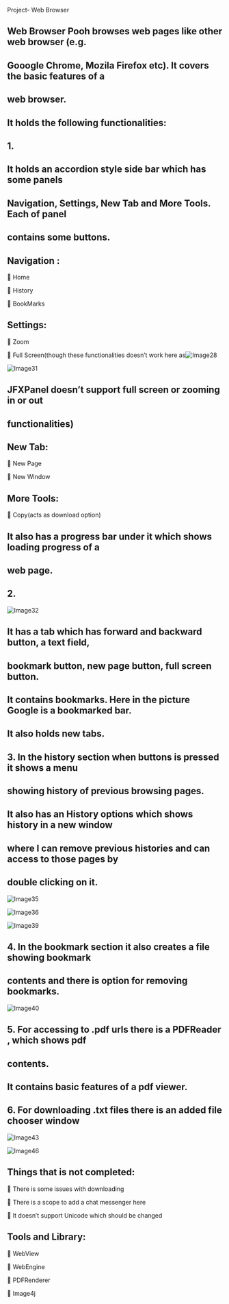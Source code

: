 Project- Web Browser

## Web Browser Pooh browses web pages like other web browser (e.g.

## Gooogle Chrome, Mozila Firefox etc). It covers the basic features of a

## web browser.

## It holds the following functionalities:

## 1.

## It holds an accordion style side bar which has some panels

## Navigation, Settings, New Tab and More Tools. Each of panel

## contains some buttons.

## Navigation :

  Home

  History

  BookMarks

## Settings:

  Zoom

  Full Screen(though these functionalities doesn’t work here as![Image28](images/Image28)

![Image31](images/Image31)

## JFXPanel doesn’t support full screen or zooming in or out

## functionalities)

## New Tab:

  New Page

  New Window

## More Tools:

  Copy(acts as download option)

## It also has a progress bar under it which shows loading progress of a

## web page.

## 2.

![Image32](images/Image32)

## It has a tab which has forward and backward button, a text field,

## bookmark button, new page button, full screen button.

## It contains bookmarks. Here in the picture Google is a bookmarked bar.

## It also holds new tabs.

## 3. In the history section when buttons is pressed it shows a menu

## showing history of previous browsing pages.

## It also has an History options which shows history in a new window

## where I can remove previous histories and can access to those pages by

## double clicking on it.

![Image35](images/Image35)

![Image36](images/Image36)

![Image39](images/Image39)

## 4. In the bookmark section it also creates a file showing bookmark

## contents and there is option for removing bookmarks.

![Image40](images/Image40)

## 5. For accessing to .pdf urls there is a PDFReader , which shows pdf

## contents.

## It contains basic features of a pdf viewer.

## 6. For downloading .txt files there is an added file chooser window

![Image43](images/Image43)

![Image46](images/Image46)

## Things that is not completed:

  There is some issues with downloading

  There is a scope to add a chat messenger here

  It doesn’t support Unicode which should be changed

## Tools and Library:

  WebView

  WebEngine

  PDFRenderer

  Image4j

